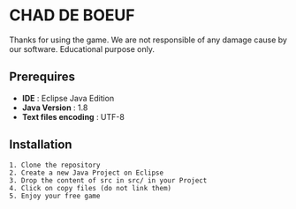 # CHAD DE BOEUF
Thanks for using the game. We are not responsible of any damage cause by our software. Educational purpose only. 

## Prerequires
- **IDE** : Eclipse Java Edition
- **Java Version** : 1.8
- **Text files encoding** : UTF-8

## Installation
    1. Clone the repository
    2. Create a new Java Project on Eclipse
    3. Drop the content of src in src/ in your Project
    4. Click on copy files (do not link them)
    5. Enjoy your free game

 




